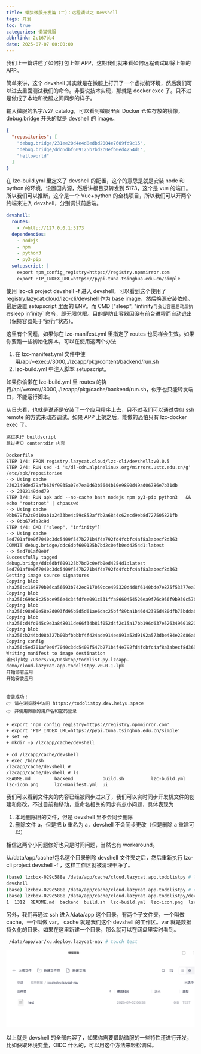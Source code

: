 ```yaml
---
title: 懒猫微服开发篇（二）：远程调试之 Devshell
tags: 开发
toc: true
categories: 懒猫微服
abbrlink: 2c167bb4
date: 2025-07-07 00:00:00
---
```


我们上一篇讲述了如何打包上架 APP，这期我们就来看如何远程调试即将上架的 APP。

简单来讲，这个 devshell 其实就是在微服上打开了一个虚拟机环境，然后我们可以进去里面测试我们的命令。非要说技术实现，那就是 docker exec 了。只不过是做成了本地和微服之间同步的样子。

输入微服的名字/v2/\_catalog，可以看到微服里面 Docker 仓库存放的镜像，debug.bridge 开头的就是 devshell 的 image。

```json
{
  "repositories": [
    "debug.bridge/231ee20d4e4d8edbd2004e7609fd9c15",
    "debug.bridge/ddc6dbf609125b7bd2c0efb0ed4254d1",
    "helloworld"
  ]
}
```

在 lzc-build.yml 里定义了 devshell 的配置，这个的意思是就是安装 node 和 python 的环境，设置国内源，然后讲根目录转发到 5173，这个是 vue 的端口。所以我们可以推断，这个是一个 Vue+python 的全栈项目，所以我们可以开两个终端来进入 devshell，分别调试前后端。

<!-- more -->

```yml
devshell:
  routes:
    - /=http://127.0.0.1:5173
  dependencies:
    - nodejs
    - npm
    - python3
    - py3-pip
  setupscript: |
    export npm_config_registry=https://registry.npmmirror.com
    export PIP_INDEX_URL=https://pypi.tuna.tsinghua.edu.cn/simple
```

使用 lzc-cli project devshell -f 进入 devshell，可以看到这个使用了 registry.lazycat.cloud/lzc-cli/devshell 作为 base image，然后换源安装依赖。最后设置 setupscript 里面的 ENV。而 CMD ["sleep", "infinity"]`会让容器启动后执行`sleep infinity` 命令，即无限休眠。目的是防止容器因没有前台进程而自动退出（保持容器处于“运行”状态）。

这里有个问题，如果你在 lzc-manifest.yml 里指定了 routes 也同样会生效。如果你要跑一些初始化脚本，可以在使用这两个办法

1.  在 lzc-manifest.yml 文件中使用/api/=exec://3000,./lzcapp/pkg/content/backend/run.sh
2.  lzc-build.yml 中注入脚本 setupscript。

如果你偷懒在 lzc-build.yml 里 routes 的执行/api/=exec://3000,./lzcapp/pkg/cache/backend/run.sh，似乎也只能转发端口，不能运行脚本。

从日志看，也就是说还是安装了一个应用程序上去，只不过我们可以通过类似 ssh remote 的方式来动态调试。如果 APP 上架之后，能做的恐怕只有 lzc-docker exec 了。

```
跳过执行 buildscript
跳过拷贝 contentdir 内容

Dockerfile
STEP 1/4: FROM registry.lazycat.cloud/lzc-cli/devshell:v0.0.5
STEP 2/4: RUN sed -i 's/dl-cdn.alpinelinux.org/mirrors.ustc.edu.cn/g' /etc/apk/repositories
--> Using cache 2302149ded79afb639f9935a07e7ea0d63b5644b10e9890d49ad06786e7b31db
--> 2302149ded79
STEP 3/4: RUN apk add --no-cache bash nodejs npm py3-pip python3   && echo "root:root" | chpasswd
--> Using cache 9bb679fa2c9d10ab1a2433be4c59c852affb2a6844c62ecd9eb8d727505821fb
--> 9bb679fa2c9d
STEP 4/4: CMD ["sleep", "infinity"]
--> Using cache 5ed701af0e0f7040c3dc5409f547b271b4f4e792fd4fcbfc4af8a3abecf8d363
COMMIT debug.bridge/ddc6dbf609125b7bd2c0efb0ed4254d1:latest
--> 5ed701af0e0f
Successfully tagged debug.bridge/ddc6dbf609125b7bd2c0efb0ed4254d1:latest
5ed701af0e0f7040c3dc5409f547b271b4f4e792fd4fcbfc4af8a3abecf8d363
Getting image source signatures
Copying blob sha256:c164879b06ca56693b742ec917059cce495320d4d8f6140bde7e875f53377ea1
Copying blob sha256:69bc8c25bce956e4c34fdfee091c531ffa8660454526ea9f76c956f9b930c57b
Copying blob sha256:98e60e58e2d093fd95b5d5d61ae6dac25bff89ba1b46d42395d480dfb75bddab
Copying blob sha256:d4fc045c9e3a848011de66f34b81f052d4f2c15a17bb196d637e526349601820
Copying blob sha256:b244bd08b327b00bfbbbbf4f424ade914ee891a52d9192a573dbe484e22d86ab
Copying config sha256:5ed701af0e0f7040c3dc5409f547b271b4f4e792fd4fcbfc4af8a3abecf8d363
Writing manifest to image destination
输出lpk包 /Users/xu/Desktop/todolist-py-lzcapp-demo/cloud.lazycat.app.todolistpy-v0.0.1.lpk
开始部署应用
开始安装应用


安装成功！
👉 请在浏览器中访问 https://todolistpy.dev.heiyu.space
👉 并使用微服的用户名和密码登录

+ export 'npm_config_registry=https://registry.npmmirror.com'
+ export 'PIP_INDEX_URL=https://pypi.tuna.tsinghua.edu.cn/simple'
+ set -e
+ mkdir -p /lzcapp/cache/devshell

+ cd /lzcapp/cache/devshell
+ exec /bin/sh
/lzcapp/cache/devshell #
/lzcapp/cache/devshell # ls
README.md         backend           build.sh          lzc-build.yml     lzc-icon.png      lzc-manifest.yml  ui

```

我们可以看到文件夹的内容已经被同步过来了，我们可以实时同步开发机文件的创建和修改。不过目前和移动，重命名相关的同步有点小问题，具体表现为

1. 本地删除旧的文件，但是 devshell 里不会同步删除
2. 删除文件 a，但是把 b 重名为 a，devshell 不会同步更改（但是删除 a 重建可以）

相信这两个小问题修好也只是时间问题，当然也有 workaround。

从/data/app/cache/包名这个目录删除 devshell 文件夹之后，然后重新执行 lzc-cli project devshell -f ，这样工作区就被清理干净了。

```bash
(base) lzcbox-029c588e /data/app/cache/cloud.lazycat.app.todolistpy # ls
devshell
(base) lzcbox-029c588e /data/app/cache/cloud.lazycat.app.todolistpy # cd devshell/
(base) lzcbox-029c588e /data/app/cache/cloud.lazycat.app.todolistpy/devshell # ls
1  1312  README.md  backend  build.sh  lzc-build.yml  lzc-icon.png  lzc-manifest.yml  ui
```

另外，我们再通过 ssh 进入/data/app 这个目录，有两个子文件夹，一个叫做 cache，一个叫做 var。 cache 就是我们这个 devshell 的工作区。var 就是数据持久化的目录。如果在这里新建一个目录，那么就可以在网盘里实时看到。

```bash
 /data/app/var/xu.deploy.lazycat-nav # touch test
```

![image-20250702063901802](https://raw.githubusercontent.com/cloudsmithy/picgo-imh/master/image-20250702063901802.png)

以上就是 devshell 的全部内容了，如果你需要借助微服的一些特性还进行开发，比如获取环境变量，OIDC 什么的，可以用这个方法来轻松调试。
